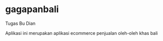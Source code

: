 # gagapanbali
Tugas Bu Dian


Aplikasi ini merupakan aplikasi ecommerce penjualan oleh-oleh khas bali
